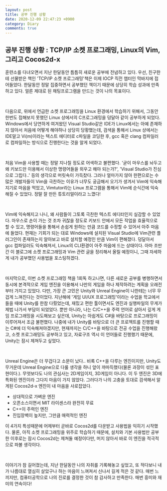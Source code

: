 ```yaml
---
layout: post
title: 공부 진행 상황
date: 2020-12-09 22:47:23 +0900
category: Diary
comments: true
---
```


## 공부 진행 상황 : TCP/IP 소켓 프로그래밍, Linux의 Vim, 그리고 Cocos2d-x

훈련소를 다녀오면서 지난 한달동안 틈틈히 새로운 공부에 전념하고 있다. 우선, 친구한테 선물받은 책인 'TCP/IP 소켓 프로그래밍'책은 이제 IOCP 직전 챕터인 막바지에 접어들었다. 한달동안 정말 집중하면서 공부했던 책이기 때문에 상당히 학습 성과에 만족하고 있다. 얼른 제대로 된 채팅프로그램을 만드는 것이 나의 목표이다.

<br/>

다음으로, 위에서 언급한 소켓 프로그래밍을 Linux 환경에서 학습하기 위해서, 그동안 한번도 접해보지 못했던 Linux 상에서의 C프로그래밍을 덩달아 같이 공부하게 되었다. Windows에서 당연하게 여겨왔던 Visual Studio같은 IDE가 Linux에서는 아예 존재하지 않아서 처음에 어떻게 해야하나 상당히 당황했는데, 검색을 통해서 Linux 상에서는 IDE말고 Vi(m)이라는 텍스트 에디터로 c파일을 코딩한 후, gcc 혹은 clang 컴파일러로 컴파일하는 방식으로 진행한다는 것을 알게 되었다. 

<br/>

처음 Vim을 사용할 때는 정말 지나칠 정도로 어색하고 불편했다. '굳이 마우스를 놔두고 왜 키보드만 이용해서 이상한 명령어들을 외우고 해야 되는가?', 'Visual Studio가 진심으로 그립다..' 등의 생각으로 머릿속이 가득찼다. 그러나 얼마가지 않아 한편으로는 수 많은 개발자들이 Vim을 극찬하는 이유가 너무도 궁금해서 오기가 생겨서 Vim에 익숙해지기로 마음을 먹었고, Vimtutor라는 Linux 프로그램을 통해서 Vim에 순식간에 익숙해질 수 있었다. 정말 잘 만든 튜토리얼이라고 느꼈다! 

<br/>

Vim에 익숙해지고 나니, 왜 사람들이 그토록 극찬한 텍스트 에디터인지 실감할 수 있었다. 마우스로 손이 가는 것 조차 귀찮을 정도로 키보드 안에서 모든 작업을 효율적으로 할 수 있고, 명령어들을 통해서 손쉽게 원하는 만큼 코드를 수정할 수 있어서 아주 마음에 들었다. 현재는 기회가 되는 대로 Windows에 설치된 Visual Studio에 Vim관련 플러그인이 존재하는지 알아보고 바로 설치할 예정인 만큼 Vim이 편해졌다. 덩달아서 gcc 컴파일러도 익숙해져서, Linux의 CLI환경이 아주 마음에 드는 상태이다. 아마 조만간 이 블로그에 소켓 프로그래밍과 Vim 관련 글을 정리해서 올릴 예정이니, 그때 자세하게 내가 공부했던 사용법을 포스팅하겠다.

<br/>

마지막으로, 이번 소켓 프로그래밍 책을 1회독 하고나면, 다른 새로운 공부를 병행하면서 동시에 본격적으로 게임 엔진을 이용해서 나만의 게임을 하나 제작하려는 계획을 오래전부터 가지고 있었다. 다만, 가장 큰 고민은 Unity와 Unreal Engine이 나한테는 너무 무겁게 느껴진다는 것이었다. 지난해에 '게임 UI/UX 프로그래밍'이라는 수업을 학교에서 들을 때에 Unity를 한참 다뤘었는데, 재밌고 편한 툴이면서도 엔진과 실행파일의 무게가 제법 나가서 부담이 되었었다. 뿐만 아니라, 나는 C/C++을 주력 언어로 삼아서 깊게 게임 프로그래밍을 시도해보고 싶은데, Unity는 아쉽게도 C#을 바탕으로 프로그래밍이 이루어져서 조금 불편했다. 나중에 내가 Unity를 바탕으로 더 큰 프로젝트를 진행할 때는 C#에 더 익숙해져야겠지만, 현재까지는 C/C++을 바탕으로 전공 수업을 진행해왔고, 소켓 프로그래밍도 공부하고 있고, 자료구조 역시 이 언어들로 진행했기 때문에, Unity는 잠시 제쳐두고 싶었다.

<br/>

Unreal Engine은 더 무겁다고 소문이 났다.. 비록 C++을 다루는 엔진이지만, Unity도 무거운데 Unreal Engine으로 다룰 생각을 하니 앞이 까마득했다(물론 과장이 섞인 표현이다.). 무엇보다도 나의 관심사는 2D게임이지, 3D게임이 아니다. 이 두 엔진은 3D에 특화된 엔진이라 그다지 마음이 가지 않았다. 그러다가 나의 고충을 토대로 검색해서 알게된 Cocos2d-x 엔진이 내 마음을 사로잡았다.

- 상대적으로 가벼운 엔진
- 오픈소스이면서 MIT 라이센스라 완전히 무료
- C++이 주력인 엔진
- 진입장벽이 높지만, 그만큼 매력적인 엔진

이 4가지 특성때문에 어제부터 곧바로 Cocos2d를 다운받고 사용법을 익히기 시작했다. 물론, 아직 소켓 프로그래밍을 위주로 학습하기 때문에, 설치와 기본 사용법만 공부한 이후로는 잠시 Cocos2d는 제쳐둘 예정이다만, 머지 않아서 바로 이 엔진을 적극적으로 파볼 생각이다.

<br/>

이야기가 참 길어졌는데, 지난 한달동안 나의 자취를 기록해놓고 싶었고, 또 적다보니 내가 나름대로 열심히 살았구나 하는 마음이 느껴져서 신나서 길게 적은 것 같다. 매번 느끼지만, 컴퓨터공학으로 나의 진로를 결정한 것이 참 감사하고 만족한다. 매번 흥미와 재미의 연속이다!